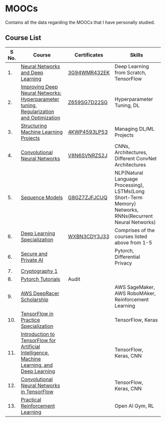 # MOOCs
Contains all the data regarding the MOOCs that I have personally studied.
## Course List

|S No.| Course| Certificates|Skills|
|-----|-------|-------------|------|
|1. |[Neural Networks and Deep Learning](https://www.coursera.org/learn/neural-networks-deep-learning?specialization=deep-learning)| [3G94WMR432EK](https://www.coursera.org/account/accomplishments/certificate/3G94WMR432EK)| Deep Learning from Scratch, TensorFlow|
|2. |[Improving Deep Neural Networks: Hyperparameter tuning, Regularization and Optimization](https://www.coursera.org/learn/deep-neural-network?specialization=deep-learning)|[Z659SG7D22SG](https://www.coursera.org/account/accomplishments/certificate/Z659SG7D22SG)| Hyperparameter Tuning, DL|
|3. |[Structuring Machine Learning Projects](https://www.coursera.org/learn/machine-learning-projects?specialization=deep-learning)|[4KWP4593LP53](https://www.coursera.org/account/accomplishments/certificate/4KWP4593LP53)| Managing DL/ML Projects|
|4. |[Convolutional Neural Networks](https://www.coursera.org/learn/convolutional-neural-networks?specialization=deep-learning)|[V8N6SVNRZS2J](https://www.coursera.org/account/accomplishments/certificate/V8N6SVNRZS2J)| CNNs, Architectures, Different ConvNet Architectures|
|5. |[Sequence Models](https://www.coursera.org/learn/nlp-sequence-models)|[G8GZ7ZJFJCUQ](https://www.coursera.org/account/accomplishments/verify/G8GZ7ZJFJCUQ)| NLP(Natural Language Processing), LSTMs(Long Short-Term Memory) Networks, RNNs(Recurrent Neural Networks)|
|6. | [Deep Learning Specialization](https://www.coursera.org/specializations/deep-learning)| [WXBN3CDY3J33](https://www.coursera.org/account/accomplishments/specialization/WXBN3CDY3J33)| Comprises of the courses listed above from 1-5|
|6. |[Secure and Private AI](https://www.udacity.com/course/secure-and-private-ai--ud185)| |Pytorch, Differential Privacy|
|7. |[Cryptography 1]()|
|8. |[Pytorch Tutorials](https://pytorch.org/tutorials/)| Audit|
|9. |[AWS DeepRacer Scholarship](https://www.udacity.com/aws-deepracer-scholarship)|| AWS SageMaker, AWS RoboMAker, Reinforcement Learning|
|10.| [TensorFlow in Practice Specialization](https://www.coursera.org/specializations/tensorflow-in-practice)| | TensorFlow, Keras|
|11.| [Introduction to TensorFlow for Artificial Intelligence, Machine Learning, and Deep Learning](https://www.coursera.org/learn/introduction-tensorflow)| | TensorFlow, Keras, CNN| 
|12. | [Convolutional Neural Networks in TensorFlow](https://www.coursera.org/learn/convolutional-neural-networks-tensorflow)| | TensorFlow, Keras, CNN|
|13. | [Practical Reinforcement Learning](https://www.coursera.org/learn/practical-rl)| | Open AI Gym, RL|


